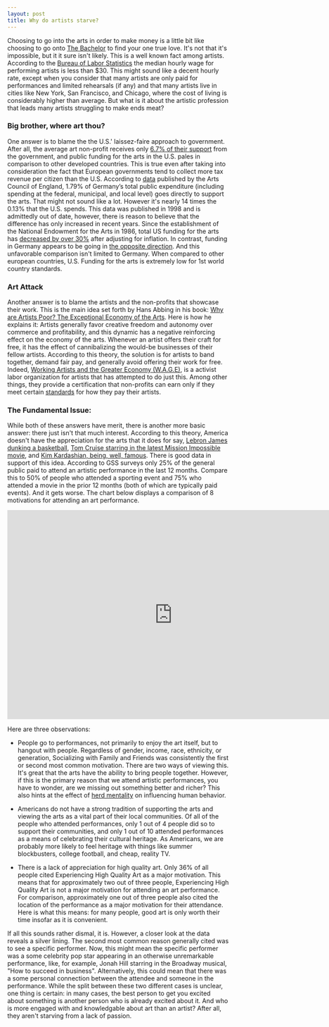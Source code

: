 ```yaml
---
layout: post
title: Why do artists starve?
---
```


Choosing to go into the arts in order to make money is a little bit like choosing to go onto [The Bachelor](http://www.huffingtonpost.com/2013/08/12/bachelor-couples_n_3728241.html) to find your one true love. It's not that it's impossible, but it it sure isn't likely. This is a well known fact among artists. According to the [Bureau of Labor Statistics](http://www.bls.gov/oes/current/naics4_711100.htm) the median hourly wage for performing artists is less than $30. This might sound like a decent hourly rate, except when you consider that many artists are only paid for performances and limited rehearsals (if any) and that many artists live in cities like New York, San Francisco, and Chicago, where the cost of living is considerably higher than average. But what is it about the artistic profession that leads many artists struggling to make ends meat?

### Big brother, where art thou?
One answer is to blame the the U.S.' laissez-faire approach to government. After all, the average art non-profit receives only [6.7% of their support](http://arts.gov/sites/default/files/how-the-us-funds-the-arts.pdf) from the government, and public funding for the arts in the U.S. pales in comparison to other developed countries. This is true even after taking into consideration the fact that European governments tend to collect more tax revenue per citizen than the U.S. According to [data](http://arts.gov/sites/default/files/74.pdf) published by the Arts Council of England, 1.79% of Germany’s total public expenditure (including spending at the federal, municipal, and local level) goes directly to support the arts. That might not sound like a lot. However it's nearly 14 times the 0.13% that the U.S. spends. This data was published in 1998 and is admittedly out of date, however, there is reason to believe that the difference has only increased in recent years. Since the establishment of the National Endowment for the Arts in 1986, total US funding for the arts has [decreased by over 30%](http://www.giarts.org/article/public-funding-arts-2014-update) after adjusting for inflation. In contrast, funding in Germany appears to be going in [the opposite direction](http://www.lejournaldesarts.fr/site/archives/docs_article/105729/le-budget-de-la-culture-augmentera-de-8--en-allemagne-en-2013.php). And this unfavorable comparison isn't limited to Germany. When compared to other european countries, U.S. Funding for the arts is extremely low for 1st world country standards.

### Art Attack
Another answer is to blame the artists and the non-profits that showcase their work. This is the main idea set forth by Hans Abbing in his book: [Why are Artists Poor? The Exceptional Economy of the Arts](http://www.hansabbing.nl/DOCeconomist/SUMMARY.pdf). Here is how he explains it: Artists generally favor creative freedom and autonomy over commerce and profitability, and this dynamic has a negative reinforcing effect on the economy of the arts. Whenever an artist offers their craft for free, it has the effect of cannibalizing the would-be businesses of their fellow artists. According to this theory, the solution is for artists to band together, demand fair pay, and generally avoid offering their work for free. Indeed, [Working Artists and the Greater Economy (W.A.G.E)](http://www.wageforwork.com/about/1/womanifesto), is a activist labor organization for artists that has attempted to do just this. Among other things, they provide a certification that non-profits can earn only if they meet certain [standards](http://www.wageforwork.com/certification/3/how-to-get-certified) for how they pay their artists.

### The Fundamental Issue:
While both of these answers have merit, there is another more basic answer: there just isn't that much interest. According to this theory, America doesn't have the appreciation for the arts that it does for say, [Lebron James dunking a basketball](https://www.youtube.com/watch?v=xnhi_fMEftI), [Tom Cruise starring in the latest Mission Impossible movie](https://www.youtube.com/watch?v=uR9NsufQUdo), and [Kim Kardashian, being, well, famous](http://www.huffingtonpost.com/2011/12/15/barbara-walters-tells-kardashian-family--you-have-no-talent_n_1151089.html). There is good data in support of this idea. According to GSS surveys only 25% of the general public paid to attend an artistic performance in the last 12 months.  Compare this to 50% of people who attended a sporting event and 75% who attended a movie in the prior 12 months (both of which are typically paid events). And it gets worse. The chart below displays a comparison of 8 motivations for attending an art performance.

<iframe src="http://bl.ocks.org/josiahdavis/raw/f612c447caaa39fd989f/" marginwidth="0" marginheight="0" frameborder="0" height="475px" width="750px" scrolling="no"></iframe>


Here are three observations:

  * People go to performances, not primarily to enjoy the art itself, but to hangout with people. Regardless of gender, income, race, ethnicity, or generation, Socializing with Family and Friends was consistently the first or second most common motivation. There are two ways of viewing this. It's great that the arts have the ability to bring people together. However, if this is the primary reason that we attend artistic performances, you have to wonder, are we missing out something better and richer? This also hints at the effect of [herd mentality](https://en.wikipedia.org/wiki/Herd_mentality) on influencing human behavior. 

  * Americans do not have a strong tradition of supporting the arts and viewing the arts as a vital part of their local communities. Of all of the people who attended performances, only 1 out of 4 people did so to support their communities, and only 1 out of 10 attended performances as a means of celebrating their cultural heritage. As Americans, we are probably more likely to feel heritage with things like summer blockbusters, college football, and cheap, reality TV.

  * There is a lack of appreciation for high quality art. Only 36% of all people cited Experiencing High Quality Art as a major motivation. This means that for approximately two out of three people, Experiencing High Quality Art is not a major motivation for attending an art performance. For comparison, approximately one out of three people also cited the location of the performance as a major motivation for their attendance. Here is what this means: for many people, good art is only worth their time insofar as it is convenient.

If all this sounds rather dismal, it is. However, a closer look at the data reveals a silver lining. The second most common reason generally cited was to see a specific performer. Now, this might mean the specific performer was a some celebrity pop star appearing in an otherwise unremarkable performance, like, for example, Jonah Hill starring in the Broadway musical, "How to succeed in business". Alternatively, this could mean that there was a some personal connection between the attendee and someone in the performance. While the split between these two different cases is unclear, one thing is certain: in many cases, the best person to get you excited about something is another person who is already excited about it. And who is more engaged with and knowledgable about art than an artist? After all, they aren't starving from a lack of passion.

